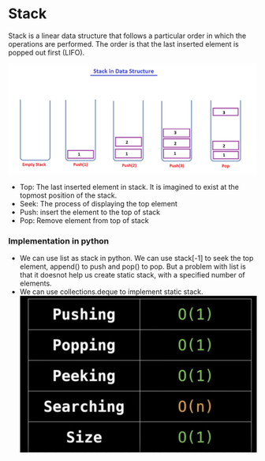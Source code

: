 # Stack
Stack is a linear data structure that follows a particular order in which the operations are performed. The order is that the last inserted element is popped out first (LIFO).

![Alt text](image.png)
- Top: The last inserted element in stack. It is imagined to exist at the topmost position of the stack.
- Seek: The process of displaying the top element
- Push: insert the element to the top of stack
- Pop: Remove element from top of stack

### Implementation in python
- We can use list as stack in python. We can use stack[-1] to seek the top element, append() to push and pop() to pop. But a problem with list is that it doesnot help us create static stack, with a specified number of elements. 
- We can use collections.deque to implement static stack.
![alt text](image-2.png)
